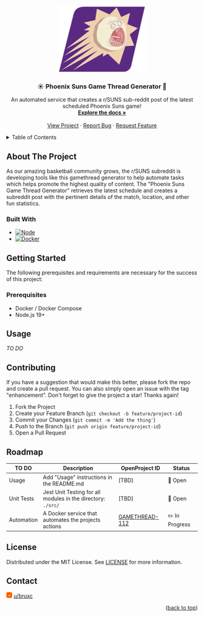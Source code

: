<!-- PROJECT LOGO -->
<br />
<div align="center">
  <a href="https://github.com/redditsuns/gamethread/">
    <img src="docs/logo.png" alt="Logo" width="235" height="177">
  </a>
  <h3 align="center">☀️ Phoenix Suns Game Thread Generator 🤖</h3>
  <p align="center">
    An automated service that creates a r/SUNS sub-reddit post of the latest scheduled Phoenix Suns game!
    <br />
    <a href="https://github.com/redditsuns/gamethread"><strong>Explore the docs »</strong></a>
    <br />
    <br />
    <a href="https://agile.sunsreddit.net/projects/suns-gamethread-project/">View Project</a>
    ·
    <a href="https://github.com/redditsuns/gamethread/issues">Report Bug</a>
    ·
    <a href="https://github.com/redditsuns/gamethread/issues">Request Feature</a>
  </p>
</div>

<!-- TABLE OF CONTENTS -->
<a name="readme-top"></a>
<details>
  <summary>Table of Contents</summary>
  <ol>
    <li>
      <a href="#about-the-project">About The Project</a>
      <ul>
        <li><a href="#built-with">Built With</a></li>
      </ul>
    </li>
    <li>
      <a href="#getting-started">Getting Started</a>
      <ul>
        <li><a href="#prerequisites">Prerequisites</a></li>
      </ul>
    </li>
    <li><a href="#usage">Usage</a></li>
    <li><a href="#contributing">Contributing</a></li>
    <li><a href="#roadmap">Roadmap</a></li>
        <li><a href="#license">License</a></li>
    <li><a href="#contact">Contact</a></li>
  </ol>
</details>

<!-- ABOUT THE PROJECT -->
## About The Project
As our amazing basketball community grows, the r/SUNS subreddit is developing tools like 
this gamethread generator to help automate tasks which helps promote the highest quality of content.
The "Phoenix Suns Game Thread Generator" retrieves the latest schedule and creates a subreddit post
with the pertinent details of the match, location, and other fun statistics.

<!-- BUILD WITH -->
### Built With
* [![Node][node-shield]][node-url]
* [![Docker][docker-shield]][docker-url]

<!-- GETTING STARTED -->
## Getting Started
The following prerequisites and requirements are necessary for the success of this project:

<!-- Prerequisities -->
### Prerequisites
* Docker / Docker Compose
* Node.js 19+

<!-- USAGE -->
## Usage
*TO DO*
<!-- CONTRIBUTING -->
## Contributing
If you have a suggestion that would make this better, please fork the repo and create a pull request. You can also simply open an issue with the tag "enhancement".
Don't forget to give the project a star! Thanks again!

1. Fork the Project
2. Create your Feature Branch (`git checkout -b feature/project-id`)
3. Commit your Changes (`git commit -m 'Add the thing'`)
4. Push to the Branch (`git push origin feature/project-id`)
5. Open a Pull Request

<!-- ROADMAP -->
## Roadmap

| TO DO      | Description                                                  | OpenProject ID           | Status        |
| --         | --                                                           | --                       | --            |
| Usage      | Add "Usage" instructions in the README.md                    | [TBD]                    | 📑 Open       | 
| Unit Tests | Jest Unit Testing for all modules in the directory: `./src/` | [TBD]                    | 📑 Open       | 
| Automation | A Docker service that automates the projects actions         | [GAMETHREAD-112][rm-112] | ✏️ In Progress |

<!-- LICENSE -->
## License
Distributed under the MIT License. See [LICENSE][license-url] for more information.

<!-- CONTACT -->
## Contact
<html>
  <body>
    <p><img src="./docs/reddit.svg" style="width:3%; filter: invert(32%) sepia(91%) saturate(2585%) hue-rotate(0deg) brightness(100%) contrast(110%);"> 
    <a href="https://reddit.com/u/bruxc/">u/bruxc</a>
    </p>
  </body>
</html>

<p align="right">(<a href="#readme-top">back to top</a>)</p>

<!-- MARKDOWN LINKS -->
  <!-- Shields -->
  [docker-shield]: https://img.shields.io/badge/Docker-%5E20.10.21-green?style=appveyor&logo=docker
  [docker-url]:    https://docs.docker.com/compose/
  [linux-shield]:  https://img.shields.io/badge/Linux-%5E22.04.1-blue?style=appveyor&logo=linux
  [linux-url]:     https://docs.ubuntu.com/
  [node-shield]:   https://img.shields.io/badge/Node.js-%5E19.2.0-green?style=appveyor&logo=nodedotjs
  [node-url]:      https://nodejs.org/en/docs/
  [reddit-shield]: ./docs/reddit.svg
  [rm-112]:        https://agile.sunsreddit.net/projects/suns-gamethread-project/work_packages/details/112/

  <!-- License -->
  [license-url]: LICENSE

